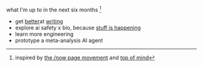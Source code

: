 what I'm up to in the next six months [^1]

* get [better](https://paulgraham.com/simply.html)at [writing](https://thezvi.substack.com/p/on-writing-1)
* explore ai safety x bio, because [stuff is happening](https://www.biorxiv.org/content/10.1101/2025.02.18.638918v1)
* learn more engineering
* prototype a meta-analysis AI agent 

[^1]:  inspired by [the /now page movement](https://sive.rs/nowff) and [top of mind](https://notes.andymatuschak.org/zPKTSiU725W9WQCqoVPBcxm)

